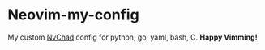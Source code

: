 # Neovim-my-config 
My custom [NvChad](https://github.com/NvChad/NvChad) config for python, go, yaml, bash, C.
**Happy Vimming!**

